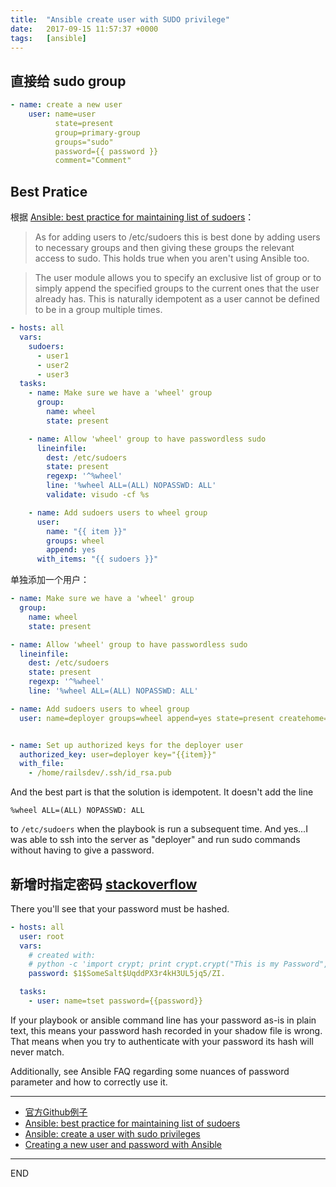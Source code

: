 ```yaml
---
title:  "Ansible create user with SUDO privilege"
date:   2017-09-15 11:57:37 +0000
tags:   [ansible]
---
```

## 直接给 sudo group

```yml
- name: create a new user
    user: name=user
          state=present
          group=primary-group
          groups="sudo"
          password={{ password }}
          comment="Comment"
```

## Best Pratice

根据 [Ansible: best practice for maintaining list of sudoers](https://stackoverflow.com/questions/33359404/ansible-best-practice-for-maintaining-list-of-sudoers)：　

> As for adding users to /etc/sudoers this is best done by adding users to necessary groups and then giving these groups the relevant access to sudo. This holds true when you aren't using Ansible too.

> The user module allows you to specify an exclusive list of group or to simply append the specified groups to the current ones that the user already has. This is naturally idempotent as a user cannot be defined to be in a group multiple times.

```yml
- hosts: all
  vars:
    sudoers:
      - user1
      - user2
      - user3
  tasks:
    - name: Make sure we have a 'wheel' group
      group:
        name: wheel
        state: present

    - name: Allow 'wheel' group to have passwordless sudo
      lineinfile:
        dest: /etc/sudoers
        state: present
        regexp: '^%wheel'
        line: '%wheel ALL=(ALL) NOPASSWD: ALL'
        validate: visudo -cf %s

    - name: Add sudoers users to wheel group
      user:
        name: "{{ item }}"
        groups: wheel
        append: yes
      with_items: "{{ sudoers }}"
```

单独添加一个用户：
```yml
- name: Make sure we have a 'wheel' group
  group:
    name: wheel
    state: present

- name: Allow 'wheel' group to have passwordless sudo
  lineinfile:
    dest: /etc/sudoers
    state: present
    regexp: '^%wheel'
    line: '%wheel ALL=(ALL) NOPASSWD: ALL'

- name: Add sudoers users to wheel group
  user: name=deployer groups=wheel append=yes state=present createhome=yes


- name: Set up authorized keys for the deployer user
  authorized_key: user=deployer key="{{item}}"
  with_file:
    - /home/railsdev/.ssh/id_rsa.pub
```
And the best part is that the solution is idempotent. It doesn't add the line

```shell
%wheel ALL=(ALL) NOPASSWD: ALL
```

to `/etc/sudoers` when the playbook is run a subsequent time. And yes...I was able to ssh into the server as "deployer" and run sudo commands without having to give a password.

## 新增时指定密码 [stackoverflow](https://stackoverflow.com/questions/19292899/creating-a-new-user-and-password-with-ansible)

There you'll see that your password must be hashed.
```yaml
- hosts: all
  user: root
  vars:
    # created with:
    # python -c 'import crypt; print crypt.crypt("This is my Password", "$1$SomeSalt$")'
    password: $1$SomeSalt$UqddPX3r4kH3UL5jq5/ZI.

  tasks:
    - user: name=tset password={{password}}
```
If your playbook or ansible command line has your password as-is in plain text, this means your password hash recorded in your shadow file is wrong. That means when you try to authenticate with your password its hash will never match.

Additionally, see Ansible FAQ regarding some nuances of password parameter and how to correctly use it.

---
- [官方Github例子](https://github.com/ansible/ansible-examples/blob/master/language_features/user_commands.yml)
- [Ansible: best practice for maintaining list of sudoers](https://stackoverflow.com/questions/33359404/ansible-best-practice-for-maintaining-list-of-sudoers)
- [Ansible: create a user with sudo privileges](https://stackoverflow.com/questions/37333305/ansible-create-a-user-with-sudo-privileges)
- [Creating a new user and password with Ansible](https://stackoverflow.com/questions/19292899/creating-a-new-user-and-password-with-ansible)
---
END
